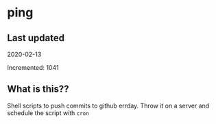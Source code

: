 # ping

## Last updated
2020-02-13

Incremented: 1041

## What is this??
Shell scripts to push commits to github errday. Throw it on a server and schedule the script with `cron`
